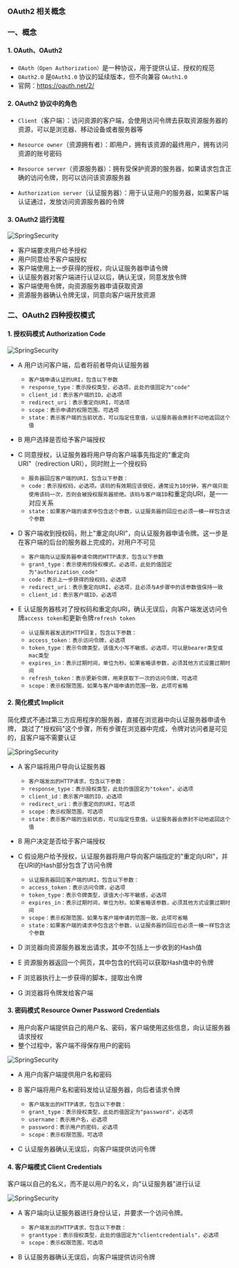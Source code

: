 ### OAuth2 相关概念
### 一、概念
#### 1. OAuth、OAuth2
* `OAuth（Open Authorization）`是一种协议，用于提供认证、授权的规范
* `OAuth2.0` 是`OAuth1.0` 协议的延续版本，但不向兼容 `OAuth1.0`
* 官网：https://oauth.net/2/
   
#### 2. OAuth2 协议中的角色
* `Client`（客户端）：访问资源的客户端，会使用访问令牌去获取资源服务器的资源，可以是浏览器、移动设备或者服务器等

* `Resource owner`（资源拥有者）：即用户，拥有该资源的最终用户，拥有访问资源的账号密码

* `Resource server`（资源服务器）：拥有受保护资源的服务器，如果请求包含正确的访问令牌，则可以访问该资源服务器

* `Authorization server`（认证服务器）：用于认证用户的服务器，如果客户端认证通过，发放访问资源服务器的令牌


#### 3. OAuth2 运行流程
![SpringSecurity](https://fgq233.github.io/imgs/java/oauth2.png)
* 客户端要求用户给予授权
* 用户同意给予客户端授权
* 客户端使用上一步获得的授权，向认证服务器申请令牌
* 认证服务器对客户端进行认证以后，确认无误，同意发放令牌
* 客户端使用令牌，向资源服务器申请获取资源
* 资源服务器确认令牌无误，同意向客户端开放资源



### 二、OAuth2 四种授权模式
#### 1. 授权码模式 Authorization Code
![SpringSecurity](https://fgq233.github.io/imgs/java/oauth2_1.png)

* A 用户访问客户端，后者将前者导向认证服务器
  * `客户端申请认证的URI，包含以下参数`
  * `response_type：表示授权类型，必选项，此处的值固定为"code"`
  * `client_id：表示客户端的ID，必选项`
  * `redirect_uri：表示重定向URI，可选项`
  * `scope：表示申请的权限范围，可选项`
  * `state：表示客户端的当前状态，可以指定任意值，认证服务器会原封不动地返回这个值 `
  
* B 用户选择是否给予客户端授权

* C 同意授权，认证服务器将用户导向客户端事先指定的"重定向URI"（redirection URI），同时附上一个授权码
    * `服务器回应客户端的URI，包含以下参数：`
    * `code：表示授权码，必选项。该码的有效期应该很短，通常设为10分钟，客户端只能使用该码一次，否则会被授权服务器拒绝。该码与客户端ID`和重定向URI，是一一对应关系
    * `state：如果客户端的请求中包含这个参数，认证服务器的回应也必须一模一样包含这个参数`

* D 客户端收到授权码，附上"重定向URI"，向认证服务器申请令牌。这一步是在客户端的后台的服务器上完成的，对用户不可见
  * `客户端向认证服务器申请令牌的HTTP请求，包含以下参数`
  * `grant_type：表示使用的授权模式，必选项，此处的值固定为"authorization_code"`
  * `code：表示上一步获得的授权码，必选项`
  * `redirect_uri：表示重定向URI，必选项，且必须与A步骤中的该参数值保持一致`
  * `client_id：表示客户端ID，必选项`
  
* E 认证服务器核对了授权码和重定向URI，确认无误后，向客户端发送访问令牌`access token`和更新令牌`refresh token`
  * `认证服务器发送的HTTP回复，包含以下参数：`
  * `access_token：表示访问令牌，必选项`
  * `token_type：表示令牌类型，该值大小写不敏感，必选项，可以是bearer类型或mac类型`
  * `expires_in：表示过期时间，单位为秒。如果省略该参数，必须其他方式设置过期时间`
  * `refresh_token：表示更新令牌，用来获取下一次的访问令牌，可选项`
  * `scope：表示权限范围，如果与客户端申请的范围一致，此项可省略`
  
   
   
   
    
#### 2. 简化模式 Implicit
简化模式不通过第三方应用程序的服务器，直接在浏览器中向认证服务器申请令牌，
跳过了"授权码"这个步骤，所有步骤在浏览器中完成，令牌对访问者是可见的，且客户端不需要认证

![SpringSecurity](https://fgq233.github.io/imgs/java/oauth2_2.png)

* A 客户端将用户导向认证服务器
  * `客户端发出的HTTP请求，包含以下参数：`
  * `response_type：表示授权类型，此处的值固定为"token"，必选项`
  * `client_id：表示客户端的ID，必选项`
  * `redirect_uri：表示重定向的URI，可选项`
  * `scope：表示权限范围，可选项`
  * `state：表示客户端的当前状态，可以指定任意值，认证服务器会原封不动地返回这个值`

* B 用户决定是否给于客户端授权

* C 假设用户给予授权，认证服务器将用户导向客户端指定的"重定向URI"，并在URI的Hash部分包含了访问令牌
  * `认证服务器回应客户端的URI，包含以下参数：`
  * `access_token：表示访问令牌，必选项`
  * `token_type：表示令牌类型，该值大小写不敏感，必选项`
  * `expires_in：表示过期时间，单位为秒。如果省略该参数，必须其他方式设置过期时间`
  * `scope：表示权限范围，如果与客户端申请的范围一致，此项可省略`
  * `state：如果客户端的请求中包含这个参数，认证服务器的回应也必须一模一样包含这个参数`

* D 浏览器向资源服务器发出请求，其中不包括上一步收到的Hash值
* E 资源服务器返回一个网页，其中包含的代码可以获取Hash值中的令牌
* F 浏览器执行上一步获得的脚本，提取出令牌
* G 浏览器将令牌发给客户端






#### 3. 密码模式 Resource Owner Password Credentials
* 用户向客户端提供自己的用户名、密码，客户端使用这些信息，向认证服务器请求授权
* 整个过程中，客户端不得保存用户的密码

![SpringSecurity](https://fgq233.github.io/imgs/java/oauth2_3.png)

* A 用户向客户端提供用户名和密码

* B 客户端将用户名和密码发给认证服务器，向后者请求令牌
  * `客户端发出的HTTP请求，包含以下参数：`
  * `grant_type：表示授权类型，此处的值固定为"password"，必选项`
  * `username：表示用户名，必选项`
  * `password：表示用户的密码，必选项`
  * `scope：表示权限范围，可选项`

* C 认证服务器确认无误后，向客户端提供访问令牌





#### 4. 客户端模式 Client Credentials
客户端以自己的名义，而不是以用户的名义，向"认证服务器"进行认证

![SpringSecurity](https://fgq233.github.io/imgs/java/oauth2_4.png)

* A 客户端向认证服务器进行身份认证，并要求一个访问令牌。
  * `客户端发出的HTTP请求，包含以下参数：`
  * `granttype：表示授权类型，此处的值固定为"clientcredentials"，必选项`
  * `scope：表示权限范围，可选项`
  
* B 认证服务器确认无误后，向客户端提供访问令牌
 





 